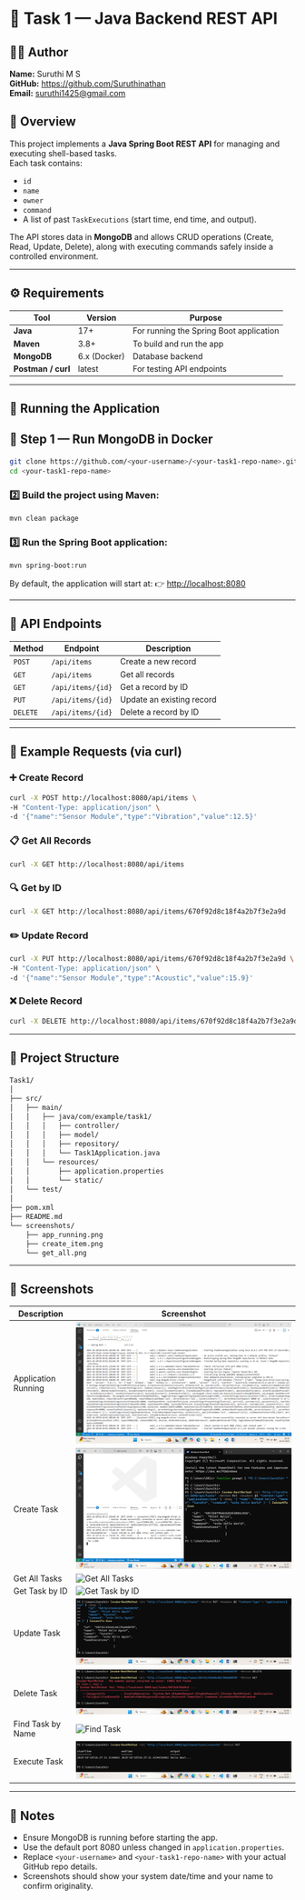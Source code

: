 # 🧩 Task 1 — Java Backend REST API

## 👩‍💻 Author
**Name:** Suruthi M S  
**GitHub:** https://github.com/Suruthinathan  
**Email:** suruthi1425@gmail.com


## 📘 Overview
This project implements a **Java Spring Boot REST API** for managing and executing shell-based tasks.  
Each task contains:
- `id`
- `name`
- `owner`
- `command`
- A list of past `TaskExecutions` (start time, end time, and output).

The API stores data in **MongoDB** and allows CRUD operations (Create, Read, Update, Delete), along with executing commands safely inside a controlled environment.

---

## ⚙️ Requirements

| Tool | Version | Purpose |
|------|----------|----------|
| **Java** | 17+ | For running the Spring Boot application |
| **Maven** | 3.8+ | To build and run the app |
| **MongoDB** | 6.x (Docker) | Database backend |
| **Postman / curl** | latest | For testing API endpoints |

---

## 🚀 Running the Application

## 🐳 Step 1 — Run MongoDB in Docker

```bash
git clone https://github.com/<your-username>/<your-task1-repo-name>.git
cd <your-task1-repo-name>
````

### 2️⃣ Build the project using Maven:

```bash
mvn clean package
```

### 3️⃣ Run the Spring Boot application:

```bash
mvn spring-boot:run
```

By default, the application will start at:
👉 [http://localhost:8080](http://localhost:8080)

---

## 🧠 API Endpoints

| Method   | Endpoint          | Description               |
| -------- | ----------------- | ------------------------- |
| `POST`   | `/api/items`      | Create a new record       |
| `GET`    | `/api/items`      | Get all records           |
| `GET`    | `/api/items/{id}` | Get a record by ID        |
| `PUT`    | `/api/items/{id}` | Update an existing record |
| `DELETE` | `/api/items/{id}` | Delete a record by ID     |

---

## 🧰 Example Requests (via curl)

### ➕ Create Record

```bash
curl -X POST http://localhost:8080/api/items \
-H "Content-Type: application/json" \
-d '{"name":"Sensor Module","type":"Vibration","value":12.5}'
```

### 📋 Get All Records

```bash
curl -X GET http://localhost:8080/api/items
```

### 🔍 Get by ID

```bash
curl -X GET http://localhost:8080/api/items/670f92d8c18f4a2b7f3e2a9d
```

### ✏️ Update Record

```bash
curl -X PUT http://localhost:8080/api/items/670f92d8c18f4a2b7f3e2a9d \
-H "Content-Type: application/json" \
-d '{"name":"Sensor Module","type":"Acoustic","value":15.9}'
```

### ❌ Delete Record

```bash
curl -X DELETE http://localhost:8080/api/items/670f92d8c18f4a2b7f3e2a9d
```

---

## 📂 Project Structure

```
Task1/
│
├── src/
│   ├── main/
│   │   ├── java/com/example/task1/
│   │   │   ├── controller/
│   │   │   ├── model/
│   │   │   ├── repository/
│   │   │   └── Task1Application.java
│   │   └── resources/
│   │       ├── application.properties
│   │       └── static/
│   └── test/
│
├── pom.xml
├── README.md
└── screenshots/
    ├── app_running.png
    ├── create_item.png
    └── get_all.png
```

---

## 📸 Screenshots

| Description                      | Screenshot                                  |
| -------------------------------- | ------------------------------------------- |
| Application Running              | ![App Running](screenshots/app_running.png) |
| Create Task                       | ![Create Task](screenshots/create_task.png) |
| Get All Tasks                      | ![Get All Tasks](screenshots/get_all.png) |
| Get Task by ID                     | ![Get Task by ID](screenshots/get_by_id.png) |
| Update Task                        | ![Update Task](screenshots/update_task.png) |
| Delete Task                        | ![Delete Task](screenshots/delete_task.png) |
| Find Task by Name                  | ![Find Task](screenshots/find_task.png) |
| Execute Task                        | ![Execute Task](screenshots/execute_task.png) |

---

## 🧾 Notes

* Ensure MongoDB is running before starting the app.
* Use the default port 8080 unless changed in `application.properties`.
* Replace `<your-username>` and `<your-task1-repo-name>` with your actual GitHub repo details.
* Screenshots should show your system date/time and your name to confirm originality.

```